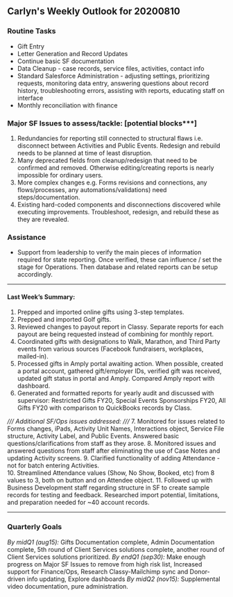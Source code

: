 ## Carlyn's Weekly Outlook for 20200810
### Routine Tasks
* Gift Entry
* Letter Generation and Record Updates
* Continue basic SF documentation
* Data Cleanup - case records, service files, activities, contact info
* Standard Salesforce Administration - adjusting settings, prioritizing requests, monitoring data entry, answering questions about record history, troubleshooting errors, assisting with reports, educating staff on interface
* Monthly reconciliation with finance

### Major SF Issues to assess/tackle: [potential blocks***]
1. Redundancies for reporting still connected to structural flaws i.e. disconnect between Activities and Public Events.  Redesign and rebuild needs to be planned at time of least disruption.
2. Many deprecated fields from cleanup/redesign that need to be confirmed and removed.  Otherwise editing/creating reports is nearly impossible for ordinary users.
3. More complex changes e.g. Forms revisions and connections, any flows/processes, any automations/validations) need steps/documentation.
4. Existing hard-coded components and disconnections discovered while executing improvements. Troubleshoot, redesign, and rebuild these as they are revealed.

### Assistance
* Support from leadership to verify the main pieces of information required for state reporting.  Once verified, these can influence / set the stage for Operations.  Then database and related reports can be setup accordingly.

- - - -
#### Last Week’s Summary:
1. Prepped and imported online gifts using 3-step templates. 
2. Prepped and imported Golf gifts.
3. Reviewed changes to payout report in Classy.  Separate reports for each payout are being requested instead of combining for monthly report.   
4. Coordinated gifts with designations to Walk, Marathon, and Third Party events from various sources (Facebook fundraisers, workplaces, mailed-in).
5. Processed gifts in Amply portal awaiting action.  When possible, created a portal account, gathered gift/employer IDs, verified gift was received, updated gift status in portal and Amply.  Compared Amply report with dashboard.
6. Generated and formatted reports for yearly audit and discussed with supervisor: Restricted Gifts FY20, Special Events Sponsorships FY20, All Gifts FY20 with comparison to QuickBooks records by Class.  

*/// Additional SF/Ops issues addressed: ///*
7. Monitored for issues related to Forms changes, iPads, Activity Unit Names, Interactions object, Service File structure, Activity Label, and Public Events.  Answered basic questions/clarifications from staff as they arose.
8. Monitored issues and answered questions from staff after eliminating the use of Case Notes and updating Activity screens.
9. Clarified functionality of adding Attendance - not for batch entering Activities.  
10. Streamlined Attendance values (Show, No Show, Booked, etc)  from 8 values to 3, both on button and on Attendee object. 
11. Followed up with Business Development staff regarding structure in SF to create sample records for testing and feedback.  Researched import potential, limitations, and preparation needed for ~40 account records.  

- - - -
### Quarterly Goals
*By midQ1 (aug15):* Gifts Documentation complete, Admin Documentation complete, 5th round of Client Services solutions complete, another round of Client Services solutions prioritized.
*By endQ1 (sep30):* Make enough progress on Major SF Issues to remove from high risk list, Increased support for Finance/Ops, Research Classy-Mailchimp sync and Donor-driven info updating, Explore dashboards
*By midQ2 (nov15):* Supplemental video documentation, pure administration.